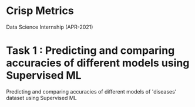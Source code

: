# Crisp Metrics 

Data Science Internship (APR-2021)

# Task 1 : Predicting and comparing accuracies of different models using Supervised ML

Predicting and comparing accuracies of different models of 'diseases' dataset using Supervised ML
